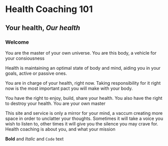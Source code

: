 
# **Health Coaching 101**


## Your health, _Our health_


### Welcome

You are the master of your own universe. You are this body, a vehicle for your consiousness

Health is maintaining an optimal state of body and mind, aiding you in your goals, active or passive ones.

You are in charge of your health, right now. Taking responsibility for it right now is the most important pact you will make with your body.

You have the right to enjoy, build, share your health. You also have the right to destroy your health. You are your own master

This site and service is only a mirror for your mind, a vaccum creating more space in order to unclatter your thoughts. Sometimes it will take a voice you wish to listen to, other times it will give you the silence you may crave for. Health coaching is about you, and what your mission



**Bold** and _Italic_ and `Code` text


